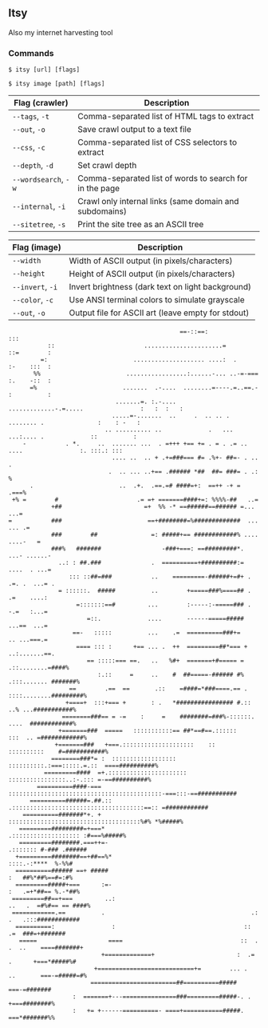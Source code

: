 ## Itsy

Also my internet harvesting tool

### Commands

`$ itsy [url] [flags]`

`$ itsy image [path] [flags]`

| Flag (crawler)       | Description                                             |
| -------------------- | ------------------------------------------------------- |
| `--tags`, `-t`       | Comma-separated list of HTML tags to extract            |
| `--out`, `-o`        | Save crawl output to a text file                        |
| `--css`, `-c`        | Comma-separated list of CSS selectors to extract        |
| `--depth`, `-d`      | Set crawl depth                                         |
| `--wordsearch`, `-w` | Comma-separated list of words to search for in the page |
| `--internal`, `-i`   | Crawl only internal links (same domain and subdomains)  |
| `--sitetree`, `-s`   | Print the site tree as an ASCII tree                    |

| Flag (image)     | Description                                        |
| ---------------- | -------------------------------------------------- |
| `--width`        | Width of ASCII output (in pixels/characters)       |
| `--height`       | Height of ASCII output (in pixels/characters)      |
| `--invert`, `-i` | Invert brightness (dark text on light background)  |
| `--color`, `-c`  | Use ANSI terminal colors to simulate grayscale     |
| `--out`, `-o`    | Output file for ASCII art (leave empty for stdout) |

```
                                                ==-::==:                                         :::
           ::                         ......................=                           ::=        :
         =:                        .................... ....:  .                        :-    :::  :
       %%                        .................:......-... ..-=-===                  :.    -::  :
      =%                        .......  .-....  ........=----.=..==.-                  :          :
                              .......=. :.-....    .............-.=.....                :   :  :   :
                             .....=-.......  ..     .  .. .. . ........ .               :    : -   :
                           .. .......... ..             .   ... ...:.... .             ::          :
    -           . *.     ..  ....... ...  . =+++ +== += . = . .= .. ....                :. :::.: :::
                             .... ..  .. + .+=###=== #= .%+- ##=- . .. .
                            .  .. ... ..+== .###### *##  ##= ###= . .: %
      .                        ..  .+.  .==.=# ####=+:  ==++ -+ =  .===%
 +% =        #                      .= =+ =======####+=: %%%%-##   ..=
            +##                       =+  %% -* ==######==###### =... ...=
=           ###                        ==+########=%#############  ... ... .=
            ###        ##               =: #####+== ############% ....  ....-   =
            ###%   #######                 -###+===: ==#########*. ...- ......-
              ..: : ##.###              .  ==========+##########:= ....  . ...=
                 ::: ::##=###           ..    =========-######+=#+ . .=. .  ...= .
              = ::::::.  #####          ..        +=====###%====## .  .=    ....:
                   =:::::::==#         ...        :-----:-=====### .  -.=   :...=
                      =::.             ....       ------=====#####    ...==  ...=
                  ==-   :::::          ...    .=  ==========###+=     .. ...===.=
                   ==== ::: :      +== ... .  ++  =========##*=== +  ..:.......==.
                      == :::::=== ==.   ..   %#+  =======+#===== =   .::........=####%
                         :.::     =     ..    #  ##=====-###### #%  .:::....... #######%
                 ==        .==  ==       .::    =####=*###====.== . ::::........#########%
                +====+  :::+=== +       : .   *################ #.::    ..% ...###########%
               ========###== = -=    :     =    ########=###%-::::::.    ....  ############%
              +=======###  =====   :::::::::::== ##*==#==.::::::      :::  .. =############%
             +=======###   +===.::::::::::::::::::::    ::      ::::::::::    #=###########%
            ========###*= :  ::::::::::::::::::   ::::::::::.:===:::::.=.::  ====##########%
          =========####  =+.::::::::::::::::::::::  ::::::::::::::::..:-.::: =-==##########%
        ==========####-=== :::::::::::::::::::::::::::::::::::::::::::-===:::-==###########
      ==========######=.##.::      .:::::::::::::::::::::::::::::::::::::==:: =############
    ==========#######*+. +                :::::::::::::::::::::::::::::::::::::%#% *%#####%
   =========#########=+===*                               .::::::::::::::::::: :#===%#####%
   =========########.===++=-                                         .::::::: #-### .######
  +=========########==+##==%*                                            ::::.-:****  %-%%#
  ==========###### ==+ #####                                              :   ##%*##%==#=:#%
  =========#####+===      :=-                                           :   .=+*##== %.-*##%
 =========##==+===         ..:                                       ..   .  =#%#== == ####%
 ============.==          .                                         .:  .   .:::############
  ==========:                :                                    ::        .=  ###=+#######
   =====                    ====                                 ::  .  .  ..    ====#######+
                          +=============+                       :  .=     .      +===*#####%#
                        +===========================+=        ... .     ..       ===-=#####=#%
                       ========================##==========#####                 ===-=#######
                  :  =======+---===============###=========#####-. .            +===########%
                  :   += +------==========- ====+===========#####.              ===*#######%%
```
